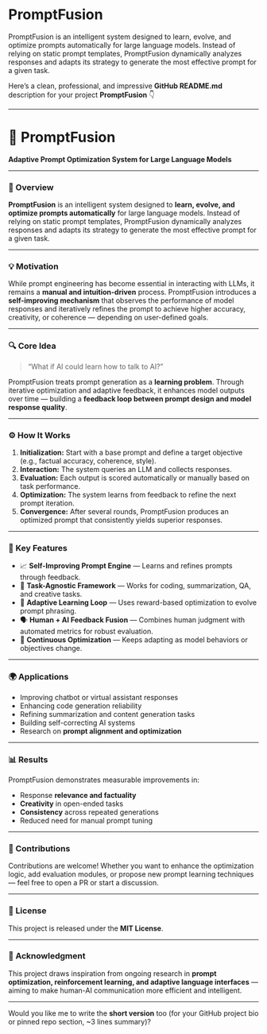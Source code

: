 # PromptFusion
PromptFusion is an intelligent system designed to learn, evolve, and optimize prompts automatically for large language models. Instead of relying on static prompt templates, PromptFusion dynamically analyzes responses and adapts its strategy to generate the most effective prompt for a given task.

Here’s a clean, professional, and impressive **GitHub README.md** description for your project **PromptFusion** 👇

---

# 🧠 PromptFusion

**Adaptive Prompt Optimization System for Large Language Models**

---

### 🚀 Overview

**PromptFusion** is an intelligent system designed to **learn, evolve, and optimize prompts automatically** for large language models. Instead of relying on static prompt templates, PromptFusion dynamically analyzes responses and adapts its strategy to generate the most effective prompt for a given task.

---

### 💡 Motivation

While prompt engineering has become essential in interacting with LLMs, it remains a **manual and intuition-driven** process. PromptFusion introduces a **self-improving mechanism** that observes the performance of model responses and iteratively refines the prompt to achieve higher accuracy, creativity, or coherence — depending on user-defined goals.

---

### 🔍 Core Idea

> “What if AI could learn how to talk to AI?”

PromptFusion treats prompt generation as a **learning problem**.
Through iterative optimization and adaptive feedback, it enhances model outputs over time — building a **feedback loop between prompt design and model response quality**.

---

### ⚙️ How It Works

1. **Initialization:** Start with a base prompt and define a target objective (e.g., factual accuracy, coherence, style).
2. **Interaction:** The system queries an LLM and collects responses.
3. **Evaluation:** Each output is scored automatically or manually based on task performance.
4. **Optimization:** The system learns from feedback to refine the next prompt iteration.
5. **Convergence:** After several rounds, PromptFusion produces an optimized prompt that consistently yields superior responses.

---

### 🎯 Key Features

* 📈 **Self-Improving Prompt Engine** — Learns and refines prompts through feedback.
* 🧩 **Task-Agnostic Framework** — Works for coding, summarization, QA, and creative tasks.
* 🧠 **Adaptive Learning Loop** — Uses reward-based optimization to evolve prompt phrasing.
* 🗣️ **Human + AI Feedback Fusion** — Combines human judgment with automated metrics for robust evaluation.
* 🔄 **Continuous Optimization** — Keeps adapting as model behaviors or objectives change.

---

### 🌍 Applications

* Improving chatbot or virtual assistant responses
* Enhancing code generation reliability
* Refining summarization and content generation tasks
* Building self-correcting AI systems
* Research on **prompt alignment and optimization**

---

### 📊 Results

PromptFusion demonstrates measurable improvements in:

* Response **relevance and factuality**
* **Creativity** in open-ended tasks
* **Consistency** across repeated generations
* Reduced need for manual prompt tuning

---

### 🤝 Contributions

Contributions are welcome!
Whether you want to enhance the optimization logic, add evaluation modules, or propose new prompt learning techniques — feel free to open a PR or start a discussion.

---

### 📜 License

This project is released under the **MIT License**.

---

### 💬 Acknowledgment

This project draws inspiration from ongoing research in **prompt optimization, reinforcement learning, and adaptive language interfaces** — aiming to make human-AI communication more efficient and intelligent.

---

Would you like me to write the **short version** too (for your GitHub project bio or pinned repo section, ~3 lines summary)?
